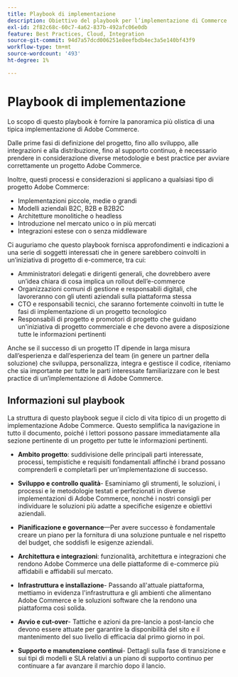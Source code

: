 ```yaml
---
title: Playbook di implementazione
description: Obiettivo del playbook per l’implementazione di Commerce
exl-id: 2f82c68c-60c7-4a62-837b-492afc06e0db
feature: Best Practices, Cloud, Integration
source-git-commit: 94d7a57dcd006251e8eefbdb4ec3a5e140bf43f9
workflow-type: tm+mt
source-wordcount: '493'
ht-degree: 1%

---
```


# Playbook di implementazione

Lo scopo di questo playbook è fornire la panoramica più olistica di una tipica implementazione di Adobe Commerce.

Dalle prime fasi di definizione del progetto, fino allo sviluppo, alle integrazioni e alla distribuzione, fino al supporto continuo, è necessario prendere in considerazione diverse metodologie e best practice per avviare correttamente un progetto Adobe Commerce.

Inoltre, questi processi e considerazioni si applicano a qualsiasi tipo di progetto Adobe Commerce:

- Implementazioni piccole, medie o grandi
- Modelli aziendali B2C, B2B e B2B2C
- Architetture monolitiche o headless
- Introduzione nel mercato unico o in più mercati
- Integrazioni estese con o senza middleware

Ci auguriamo che questo playbook fornisca approfondimenti e indicazioni a una serie di soggetti interessati che in genere sarebbero coinvolti in un’iniziativa di progetto di e-commerce, tra cui:

- Amministratori delegati e dirigenti generali, che dovrebbero avere un’idea chiara di cosa implica un rollout dell’e-commerce
- Organizzazioni comuni di gestione e responsabili digitali, che lavoreranno con gli utenti aziendali sulla piattaforma stessa
- CTO e responsabili tecnici, che saranno fortemente coinvolti in tutte le fasi di implementazione di un progetto tecnologico
- Responsabili di progetto e promotori di progetto che guidano un&#39;iniziativa di progetto commerciale e che devono avere a disposizione tutte le informazioni pertinenti

Anche se il successo di un progetto IT dipende in larga misura dall’esperienza e dall’esperienza del team (in genere un partner della soluzione) che sviluppa, personalizza, integra e gestisce il codice, riteniamo che sia importante per tutte le parti interessate familiarizzare con le best practice di un’implementazione di Adobe Commerce.

## Informazioni sul playbook

La struttura di questo playbook segue il ciclo di vita tipico di un progetto di implementazione Adobe Commerce. Questo semplifica la navigazione in tutto il documento, poiché i lettori possono passare immediatamente alla sezione pertinente di un progetto per tutte le informazioni pertinenti.

- **Ambito progetto**: suddivisione delle principali parti interessate, processi, tempistiche e requisiti fondamentali affinché i brand possano comprenderli e completarli per un’implementazione di successo.

- **Sviluppo e controllo qualità**- Esaminiamo gli strumenti, le soluzioni, i processi e le metodologie testati e perfezionati in diverse implementazioni di Adobe Commerce, nonché i nostri consigli per individuare le soluzioni più adatte a specifiche esigenze e obiettivi aziendali.

- **Pianificazione e governance**—Per avere successo è fondamentale creare un piano per la fornitura di una soluzione puntuale e nel rispetto del budget, che soddisfi le esigenze aziendali.

- **Architettura e integrazioni**: funzionalità, architettura e integrazioni che rendono Adobe Commerce una delle piattaforme di e-commerce più affidabili e affidabili sul mercato.

- **Infrastruttura e installazione**- Passando all&#39;attuale piattaforma, mettiamo in evidenza l&#39;infrastruttura e gli ambienti che alimentano Adobe Commerce e le soluzioni software che la rendono una piattaforma così solida.

- **Avvio e cut-over**- Tattiche e azioni da pre-lancio a post-lancio che devono essere attuate per garantire la disponibilità del sito e il mantenimento del suo livello di efficacia dal primo giorno in poi.

- **Supporto e manutenzione continui**- Dettagli sulla fase di transizione e sui tipi di modelli e SLA relativi a un piano di supporto continuo per continuare a far avanzare il marchio dopo il lancio.
